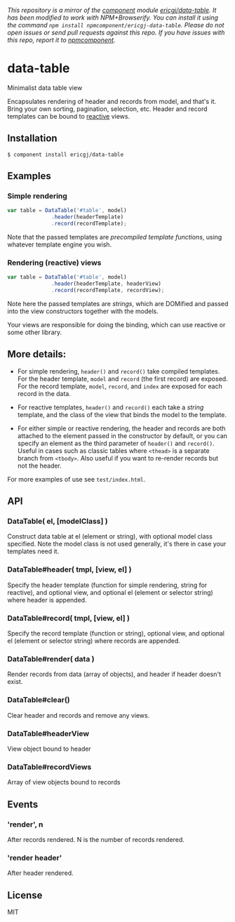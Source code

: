 *This repository is a mirror of the [component](http://component.io) module [ericgj/data-table](http://github.com/ericgj/data-table). It has been modified to work with NPM+Browserify. You can install it using the command `npm install npmcomponent/ericgj-data-table`. Please do not open issues or send pull requests against this repo. If you have issues with this repo, report it to [npmcomponent](https://github.com/airportyh/npmcomponent).*

# data-table

  Minimalist data table view

  Encapsulates rendering of header and records from model, and that's it.
  Bring your own sorting, pagination, selection, etc. Header and record 
  templates can be bound to [reactive][reactive] views.

## Installation

    $ component install ericgj/data-table

## Examples

### Simple rendering

```javascript
var table = DataTable('#table', model)
              .header(headerTemplate)
              .record(recordTemplate);
```

Note that the passed templates are _precompiled template functions_, using
whatever template engine you wish.

### Rendering (reactive) views

```javascript
var table = DataTable('#table', model)
              .header(headerTemplate, headerView)
              .record(recordTemplate, recordView);
```

Note here the passed templates are _strings_, which are DOMified and passed 
into the view constructors together with the models. 

Your views are responsible for doing the binding, which can use reactive or
some other library.

## More details:

- For simple rendering, `header()` and `record()` take compiled templates.
For the header template, `model` and `record` (the first record) are exposed.
For the record template, `model`, `record`, and `index` are exposed for each
record in the data.

- For reactive templates, `header()` and `record()` each take a _string_ template,
and the class of the view that binds the model to the template.

- For either simple or reactive rendering, the header and records are both 
attached to the element passed in the constructor by default, or you can specify
an element as the third parameter of `header()` and `record()`. Useful in cases
such as classic tables where `<thead>` is a separate branch from `<tbody>`. Also
useful if you want to re-render records but not the header.

For more examples of use see `test/index.html`.

## API

### DataTable( el, [modelClass] )

Construct data table at el (element or string), with optional model class specified.
Note the model class is not used generally, it's there in case your templates need it.

### DataTable#header( tmpl, [view, el] )

Specify the header template (function for simple rendering, string for reactive), and
optional view, and optional el (element or selector string) where header is appended.

### DataTable#record( tmpl, [view, el] )

Specify the record template (function or string), optional view, and optional el 
(element or selector string) where records are appended.

### DataTable#render( data ) 

Render records from data (array of objects), and header if header doesn't exist.

### DataTable#clear()

Clear header and records and remove any views.

### DataTable#headerView

View object bound to header

### DataTable#recordViews

Array of view objects bound to records


## Events

### 'render', n

After records rendered. N is the number of records rendered.

### 'render header'

After header rendered.


## License

  MIT


[reactive]: https://github.com/component/reactive
